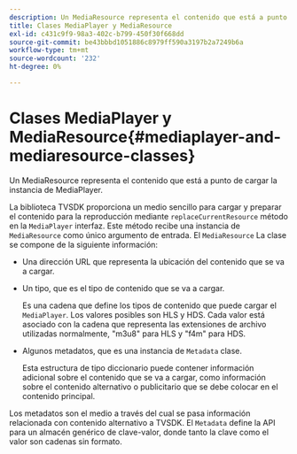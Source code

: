 ```yaml
---
description: Un MediaResource representa el contenido que está a punto de cargar la instancia de MediaPlayer.
title: Clases MediaPlayer y MediaResource
exl-id: c431c9f9-98a3-402c-b799-450f30f668dd
source-git-commit: be43bbbd1051886c8979ff590a3197b2a7249b6a
workflow-type: tm+mt
source-wordcount: '232'
ht-degree: 0%

---
```


# Clases MediaPlayer y MediaResource{#mediaplayer-and-mediaresource-classes}

Un MediaResource representa el contenido que está a punto de cargar la instancia de MediaPlayer.

<!--<a id="section_B09A012C97454AF58CE2269B800D8027"></a>-->

La biblioteca TVSDK proporciona un medio sencillo para cargar y preparar el contenido para la reproducción mediante `replaceCurrentResource` método en la `MediaPlayer` interfaz. Este método recibe una instancia de `MediaResource` como único argumento de entrada. El `MediaResource` La clase se compone de la siguiente información:

* Una dirección URL que representa la ubicación del contenido que se va a cargar.
* Un tipo, que es el tipo de contenido que se va a cargar.

   Es una cadena que define los tipos de contenido que puede cargar el `MediaPlayer`. Los valores posibles son HLS y HDS. Cada valor está asociado con la cadena que representa las extensiones de archivo utilizadas normalmente, &quot;m3u8&quot; para HLS y &quot;f4m&quot; para HDS.
* Algunos metadatos, que es una instancia de `Metadata` clase.

   Esta estructura de tipo diccionario puede contener información adicional sobre el contenido que se va a cargar, como información sobre el contenido alternativo o publicitario que se debe colocar en el contenido principal.

Los metadatos son el medio a través del cual se pasa información relacionada con contenido alternativo a TVSDK. El `Metadata` define la API para un almacén genérico de clave-valor, donde tanto la clave como el valor son cadenas sin formato.
